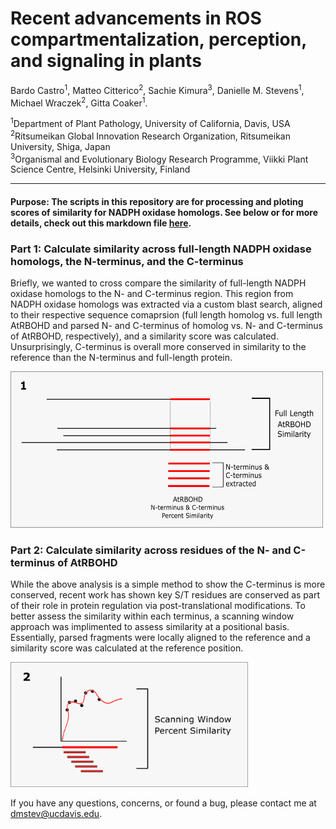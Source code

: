 # Recent advancements in ROS compartmentalization, perception, and signaling in plants

Bardo Castro<sup>1</sup>, Matteo Citterico<sup>2</sup>, Sachie Kimura<sup>3</sup>, Danielle M. Stevens<sup>1</sup>, Michael Wraczek<sup>2</sup>, Gitta Coaker<sup>1</sup>.


<sup>1</sup>Department of Plant Pathology, University of California, Davis, USA <br />
<sup>2</sup>Ritsumeikan Global Innovation Research Organization, Ritsumeikan University, Shiga, Japan <br />
<sup>3</sup>Organismal and Evolutionary Biology Research Programme, Viikki Plant Science Centre, Helsinki University, Finland <br />


-----------------------

#### Purpose: The scripts in this repository are for processing and ploting scores of similarity for NADPH oxidase homologs. See below or for more details, check out this markdown file [here](process_files.md).


### Part 1: Calculate similarity across full-length NADPH oxidase homologs, the N-terminus, and the C-terminus
Briefly, we wanted to cross compare the similarity of full-length NADPH oxidase homologs to the N- and C-terminus region. This region from NADPH oxidase homologs was extracted via a custom blast search, aligned to their respective sequence comaprsion (full length homolog vs. full length AtRBOHD and parsed N- and C-terminus of homolog vs. N- and C-terminus of AtRBOHD, respectively), and a similarity score was calculated. Unsurprisingly, C-terminus is overall more conserved in similarity to the reference than the N-terminus and full-length protein. 

<img src="https://github.com/DanielleMStevens/ROS_production_review/blob/master/Images/Part1_methods_drawing.png" width="500" height="250">


### Part 2: Calculate similarity across residues of the N- and C-terminus of AtRBOHD
While the above analysis is a simple method to show the C-terminus is more conserved, recent work has shown key S/T residues are conserved as part of their role in protein regulation via post-translational modifications. To better assess the similarity within each terminus, a scanning window approach was implimented to assess similarity at a positional basis. Essentially, parsed fragments were locally aligned to the reference and a similarity score was calculated at the reference position.


<img src="https://github.com/DanielleMStevens/ROS_production_review/blob/master/Images/Part2_methods_drawing.png" width="380" height="200">

If you have any questions, concerns, or found a bug, please contact me at dmstev@ucdavis.edu.
